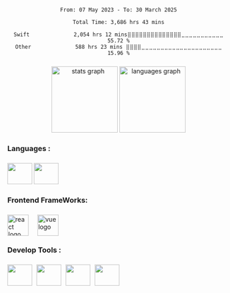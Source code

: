 
###

<div align="center">
<!--START_SECTION:waka-->

```all_time
From: 07 May 2023 - To: 30 March 2025

Total Time: 3,686 hrs 43 mins

Swift              2,054 hrs 12 mins⣿⣿⣿⣿⣿⣿⣿⣿⣿⣿⣿⣿⣿⣿⣀⣀⣀⣀⣀⣀⣀⣀⣀⣀⣀   55.72 %
Other              588 hrs 23 mins ⣿⣿⣿⣿⣀⣀⣀⣀⣀⣀⣀⣀⣀⣀⣀⣀⣀⣀⣀⣀⣀⣀⣀⣀⣀   15.96 %
```

<!--END_SECTION:waka-->
</div>

###

<div align="center">
  <img src="https://github-readme-stats.vercel.app/api?username=qazwsx521943&hide_title=false&hide_rank=false&show_icons=true&include_all_commits=true&count_private=true&disable_animations=false&theme=dark&locale=en&hide_border=false&order=1" height="150" alt="stats graph"  />
  <img src="https://github-readme-stats.vercel.app/api/top-langs?username=qazwsx521943&locale=en&hide_title=false&layout=compact&card_width=320&langs_count=5&theme=dark&hide_border=false&order=2" height="150" alt="languages graph"  />
</div>

###

<!-- <br clear="both">
<div align="center">
<img src="https://raw.githubusercontent.com/qazwsx521943/qazwsx521943/output/github-contribution-grid-snake.svg" alt="Snake animation" width="100%"/>
</div> -->

###

<h3 align="left">Languages :</h3>

###

<div align="left">

  <img src="https://cdn.jsdelivr.net/gh/devicons/devicon/icons/swift/swift-original.svg" height="48" width="56"/>
  <img src="https://cdn.jsdelivr.net/gh/devicons/devicon/icons/typescript/typescript-original.svg" height="48" width="56"/>
</div>

<h3 align="left">Frontend FrameWorks:</h3>

###

<div align="left" style="display: flex; gap: 20px;">
  <img src="https://cdn.jsdelivr.net/gh/devicons/devicon/icons/react/react-original.svg" height="48" width="48" alt="react logo" />
  <img src="https://cdn.jsdelivr.net/gh/devicons/devicon/icons/vuejs/vuejs-original.svg" height="48" width="48" alt="vue logo" />
</div>

###

<h3 align="left">Develop Tools :</h3>

###

<div align="left" style="display: flex; gap: 10px;">
  <img src="https://cdn.jsdelivr.net/gh/devicons/devicon/icons/xcode/xcode-original.svg" height="48" width="56"/>
  <img src="https://cdn.jsdelivr.net/gh/devicons/devicon/icons/vscode/vscode-original-wordmark.svg" height="48" width="56"/>
  <img src="https://cdn.jsdelivr.net/gh/devicons/devicon/icons/git/git-original.svg" height="48" width="56"/>
  <img src="https://cdn.jsdelivr.net/gh/devicons/devicon/icons/sourcetree/sourcetree-original-wordmark.svg" height="48" width="56"/>
</div>

###

